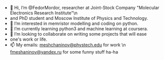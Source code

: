 - 👋 Hi, I’m @FedorMordor, researcher at Joint-Stock Company "Molecular Electronics Research Institute"\n
- and PhD student and Moscow Institute of Physics and Technology.
- 👀 I’m interested in memristor modelling and coding on python.
- 🌱 I’m currently learning python3 and machine learning at coursera.
- 💞️ I’m looking to collaborate on writing some projects that will ease
- one's work or life.
- 📫 My emails: meshchaninov@phystech.edu for work \n 
                fmeshaninov@yandex.ru for some funny stuff ha-ha

<!---
FedorMordor/FedorMordor is a ✨ special ✨ repository because its `README.md` (this file) appears on your GitHub profile.
You can click the Preview link to take a look at your changes.
--->
